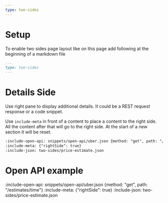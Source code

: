 ```yaml
---
type: two-sides
---
```


# Setup

To enable two sides page layout like on this page add following at the beginning of a markdown file

```markdown 
---
type: two-sides
---
```


# Details Side

Use right pane to display additional details. It could be a REST request response or a code snippet. 

Use `include-meta` in front of a content to place a content to the right side. 
All the content after that will go to the right side. At the start of a new section it will be reset.

```markdown 
:include-open-api: snippets/open-api/uber.json {method: "get", path: "/estimates/time"}
:include-meta: {"rightSide": true}
:include-json: two-sides/price-estimate.json
```

# Open API example

:include-open-api: snippets/open-api/uber.json {method: "get", path: "/estimates/time"}
:include-meta: {"rightSide": true}
:include-json: two-sides/price-estimate.json


